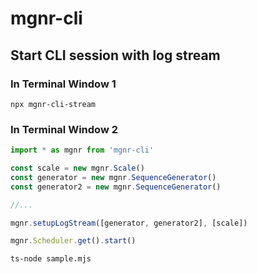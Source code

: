 
# mgnr-cli

## Start CLI session with log stream

### In Terminal Window 1
```shell
npx mgnr-cli-stream
```
### In Terminal Window 2

```ts
import * as mgnr from 'mgnr-cli'

const scale = new mgnr.Scale()
const generator = new mgnr.SequenceGenerator()
const generator2 = new mgnr.SequenceGenerator()

//...

mgnr.setupLogStream([generator, generator2], [scale])

mgnr.Scheduler.get().start()
```

```shell
ts-node sample.mjs
```
